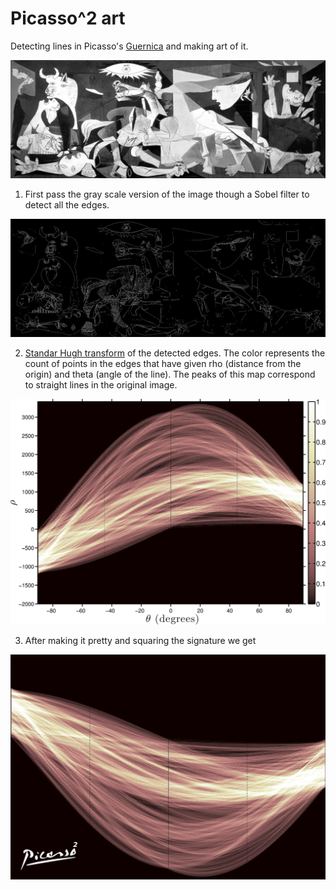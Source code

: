 # Picasso^2 art


Detecting lines in Picasso's [Guernica](http://en.wikipedia.org/wiki/Guernica_(painting)) and making art of it. 


![alt tag](img/guernica.jpg)

1) First pass the gray scale version of the image though a Sobel filter to detect all the edges.

![alt tag](img/guernica_edge.png)

2) [Standar Hugh transform](http://en.wikipedia.org/wiki/Hough_transform) of the detected edges. The color represents the count of points in the edges that have given rho (distance from the origin) and theta (angle of the line). The peaks of this map correspond to straight lines in the original image.

![alt tag](img/guernica_hough.png)

3) After making it pretty and squaring the signature we get

![alt tag](img/guernica_hough_signature.png)